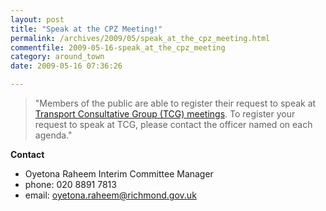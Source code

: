 ```yaml
---
layout: post
title: "Speak at the CPZ Meeting!"
permalink: /archives/2009/05/speak_at_the_cpz_meeting.html
commentfile: 2009-05-16-speak_at_the_cpz_meeting
category: around_town
date: 2009-05-16 07:36:26

---
```


> "Members of the public are able to register their request to speak at [Transport Consultative Group (TCG) meetings](/event/meeting/200705142152). To register your request to speak at TCG, please contact the officer named on each agenda."

**Contact**

-   Oyetona Raheem
    Interim Committee Manager
-   phone: 020 8891 7813
-   email: [oyetona.raheem@richmond.gov.uk](mailto:oyetona.raheem@richmond.gov.uk)

